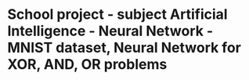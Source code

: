 # School project - subject Artificial Intelligence - Neural Network - MNIST dataset, Neural Network for XOR, AND, OR problems
